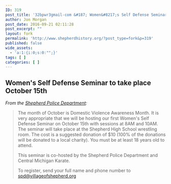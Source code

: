 ```yaml
---
ID: 319
post_title: '32bpwr3gmail-com &#187; Women&#8217;s Self Defense Seminar to take place October 15th'
author: Jon Morgan
post_date: 2016-09-21 02:11:28
post_excerpt: ""
layout: fork
permalink: 'http://www.shepherdhistory.org/?post_type=fork&p=319'
published: false
wide_assets:
  - 'a:1:{i:0;s:0:"";}'
tags: [ ]
categories: [ ]
---
```

## Women's Self Defense Seminar to take place October 15th
<em>From the <a href="">Shepherd Police Department</a>:</em>

<blockquote>The month of October is Domestic Violence Awareness Month. It is very appropriate that we will be hosting our first Women's Self Defense Seminar on October 15th with sessions at 8AM and 10AM. The seminar will take place at the Shepherd High School wrestling room. The cost is a suggested donation of $10 (100% of the donations will be donated to a local charity). You must be at least 18 years old to attend.

This seminar is co-hosted by the Shepherd Police Department and Central Michigan Karate.

To register, send your full name and phone number to spd@villageofshepherd.org</blockquote>